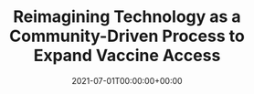 ---
content-type: interesting
interest-type: blog

title: Reimagining Technology as a Community-Driven Process to Expand Vaccine Access
description: As part of the Foundation's quarterly Made in Impact report.
date: 2021-07-01T00:00:00+00:00
posturl: https://www.rockefellerfoundation.org/blog/reimagining-technology-as-a-community-driven-process-to-expand-vaccine-access/
authordetails: ['The Rockefeller Foundation','https://www.rockefellerfoundation.org/']
---